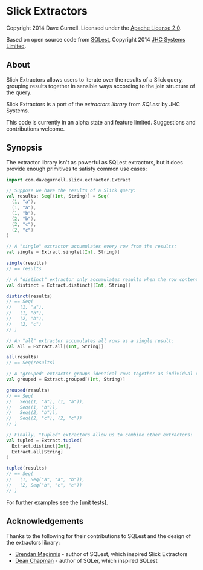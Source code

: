 Slick Extractors
================

Copyright 2014 Dave Gurnell. Licensed under the [Apache License 2.0].

Based on open source code from [SQLest], Copyright 2014 [JHC Systems Limited].

[Apache License 2.0]: http://www.apache.org/licenses/LICENSE-2.0.html
[SQLest]: https://github.com/jhc-systems/sqlest
[JHC Systems Limited]: https://github.com/jhc-systems

About
-----

Slick Extractors allows users to iterate over the results of a Slick query, grouping results together in sensible ways according to the join structure of the query.

Slick Extractors is a port of the *extractors library* from *SQLest* by JHC Systems.

This code is currently in an alpha state and feature limited. Suggestions and contributions welcome.

Synopsis
--------

The extractor library isn't as powerful as SQLest extractors, but it does provide enough primitives to satisfy common use cases:

~~~ scala
import com.davegurnell.slick.extractor.Extract

// Suppose we have the results of a Slick query:
val results: Seq[(Int, String)] = Seq(
  (1, "a"),
  (1, "a"),
  (1, "b"),
  (2, "b"),
  (2, "c"),
  (2, "c")
)

// A "single" extractor accumulates every row from the results:
val single = Extract.single[(Int, String)]

single(results)
// == results

// A "distinct" extractor only accumulates results when the row content changes:
val distinct = Extract.distinct[(Int, String)]

distinct(results)
// == Seq(
//   (1, "a"),
//   (1, "b"),
//   (2, "b"),
//   (2, "c")
// )

// An "all" extractor accumulates all rows as a single result:
val all = Extract.all[(Int, String)]

all(results)
// == Seq(results)

// A "grouped" extractor groups identical rows together as individual results:
val grouped = Extract.grouped[(Int, String)]

grouped(results)
// == Seq(
//   Seq((1, "a"), (1, "a")),
//   Seq((1, "b")),
//   Seq((2, "b")),
//   Seq((2, "c"), (2, "c"))
// )

// Finally, "tupled" extractors allow us to combine other extractors:
val tupled = Extract.tupled(
  Extract.distinct[Int],
  Extract.all[String]
)

tupled(results)
// == Seq(
//   (1, Seq("a", "a", "b")),
//   (2, Seq("b", "c", "c"))
// )
~~~

For further examples see the [unit tests].

[unit tets]: https://github.com/davegurnell/slick-extractors/blob/develop/src/test/scala/com/davegurnell/slick/extractor

Acknowledgements
----------------

Thanks to the following for their contributions to SQLest and the design of the extractors library:

- [Brendan Maginnis](https://github.com/brendanator) - author of SQLest, which inspired Slick Extractors
- [Dean Chapman](https://github.com/p14n) - author of SQLer, which inspired SQLest
